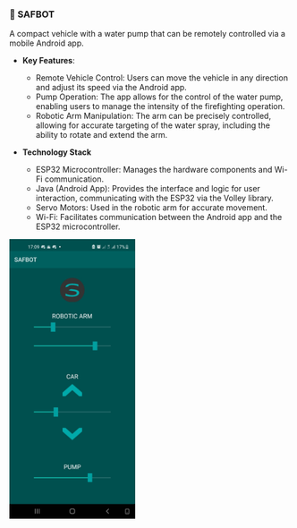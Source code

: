 ### 🤖 SAFBOT
A compact vehicle with a water pump that can be remotely controlled via a mobile Android app.

- **Key Features**:
  - Remote Vehicle Control: Users can move the vehicle in any direction and adjust its speed via the Android app.
  - Pump Operation: The app allows for the control of the water pump, enabling users to manage the intensity of the firefighting operation.
  - Robotic Arm Manipulation: The arm can be precisely controlled, allowing for accurate targeting of the water spray, including the ability to rotate and extend the arm.

- **Technology Stack**
  - ESP32 Microcontroller: Manages the hardware components and Wi-Fi communication.
  - Java (Android App): Provides the interface and logic for user interaction, communicating with the ESP32 via the Volley library.
  - Servo Motors: Used in the robotic arm for accurate movement.
  - Wi-Fi: Facilitates communication between the Android app and the ESP32 microcontroller.


<img src="saf.jpg" alt="Screenshot" height="500"/>
